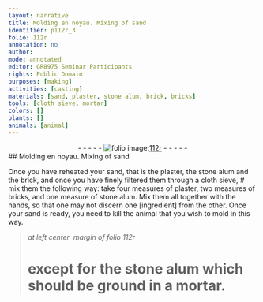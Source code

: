 ```yaml
---
layout: narrative
title: Molding en noyau. Mixing of sand
identifier: p112r_3
folio: 112r
annotation: no
author:
mode: annotated
editor: GR8975 Seminar Participants
rights: Public Domain
purposes: [making]
activities: [casting]
materials: [sand, plaster, stone alum, brick, bricks]
tools: [cloth sieve, mortar]
colors: []
plants: []
animals: [animal]
---
```


 <div class="folio" align="center">- - - - - <a href="http://gallica.bnf.fr/ark:/12148/btv1b10500001g/f229.image" target="_blank"><img src="https://cu-mkp.github.io/GR8975-edition/assets/photo-icon.png" alt="folio image: " style="display:inline-block; margin-bottom:-3px;"/>112r</a> - - - - - </div>  <span class="activity"></span> 
## Molding en noyau. Mixing of sand

 
Once you have reheated your <span class="material">sand</span>, that is the <span class="material">plaster</span>, the <span class="material">stone alum</span> and the <span class="material">brick</span>, and once you have finely filtered them through a <span class="tool">cloth sieve</span>, # mix them the following way: take four measures of <span class="material">plaster</span>, two measures of <span class="material">bricks</span>, and one measure of <span class="material">stone alum</span>. Mix them all together with the hands, so that one may not discern one [ingredient] from the other. Once your <span class="material">sand</span> is ready, you need to kill the <span class="animal">animal</span> that you wish to mold in this way.
 
> *at left center  margin of folio 112r*
> 
> # except for the <span class="material">stone alum</span> which should be ground in a <span class="tool">mortar</span>.
 